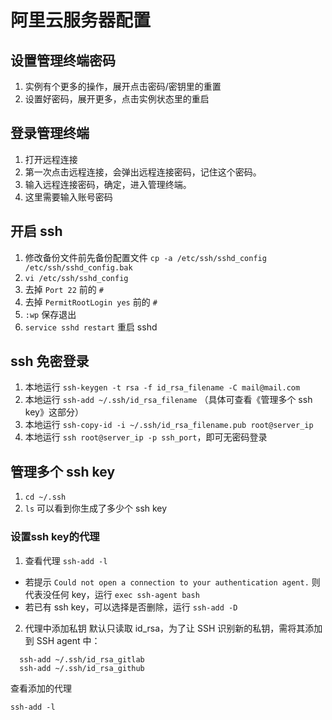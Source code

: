 # 阿里云服务器配置

## 设置管理终端密码

1. 实例有个更多的操作，展开点击密码/密钥里的重置
2. 设置好密码，展开更多，点击实例状态里的重启


## 登录管理终端

1. 打开远程连接
2. 第一次点击远程连接，会弹出远程连接密码，记住这个密码。
3. 输入远程连接密码，确定，进入管理终端。
4. 这里需要输入账号密码


## 开启 ssh

1. 修改备份文件前先备份配置文件 `cp -a /etc/ssh/sshd_config /etc/ssh/sshd_config.bak`
2. `vi /etc/ssh/sshd_config`
3. 去掉 `Port 22` 前的 `#`
4. 去掉 `PermitRootLogin yes` 前的 `#`
5. `:wp` 保存退出
6. `service sshd restart` 重启 sshd

## ssh 免密登录

1. 本地运行 `ssh-keygen -t rsa -f id_rsa_filename -C mail@mail.com`
2. 本地运行 `ssh-add ~/.ssh/id_rsa_filename` （具体可查看《管理多个 ssh key》这部分）
3. 本地运行 `ssh-copy-id -i ~/.ssh/id_rsa_filename.pub root@server_ip`
4. 本地运行 `ssh root@server_ip -p ssh_port`，即可无密码登录


## 管理多个 ssh key

1. `cd ~/.ssh`
2. `ls` 可以看到你生成了多少个 ssh key

### 设置ssh key的代理

1. 查看代理  `ssh-add -l`
  - 若提示 `Could not open a connection to your authentication agent.` 
    则代表没任何 key，运行 `exec ssh-agent bash `
  - 若已有 ssh key，可以选择是否删除，运行 `ssh-add -D`
2. 代理中添加私钥
  默认只读取 id_rsa，为了让 SSH 识别新的私钥，需将其添加到 SSH agent 中：

  ```
    ssh-add ~/.ssh/id_rsa_gitlab
    ssh-add ~/.ssh/id_rsa_github 
  ```
  
  查看添加的代理
  ```
  ssh-add -l
  ```